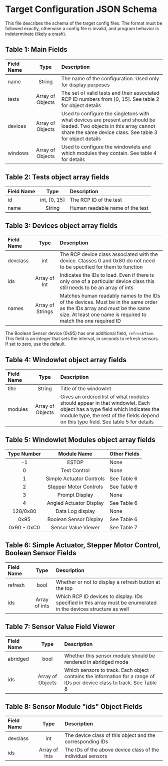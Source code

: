 # Target Configuration JSON Schema

This file describes the schema of the target config files. The format must be followed exactly, otherwise a config file
is invalid, and program behavior is indeterminate (likely a crash).

## Table 1: Main Fields

| Field Name |       Type       | Description                                                                                                                                                                       |
|:-----------|:----------------:|:----------------------------------------------------------------------------------------------------------------------------------------------------------------------------------|
| name       |      String      | The name of the configuration. Used only for display purposes                                                                                                                     |
| tests      | Array of Objects | The set of valid tests and their associated RCP ID numbers from [0, 15]. See table 2 for object details                                                                           |
| devices    | Array of Objects | Used to configure the singletons with what devices are present and should be loaded. Two objects in this array cannot share the same device class. See table 3 for object details |
| windows    | Array of Objects | Used to configure the windowlets and which modules they contain. See table 4 for details                                                                                          |

## Table 2: Tests object array fields

| Field Name |     Type     | Description                     |
|:-----------|:------------:|:--------------------------------|
| id         | int, [0, 15] | The RCP ID of the test          |
| name       |    String    | Human readable name of the test |

## Table 3: Devices object array fields

| Field Name |       Type       | Description                                                                                                                                                                              |
|:-----------|:----------------:|:-----------------------------------------------------------------------------------------------------------------------------------------------------------------------------------------|
| devclass   |       int        | The RCP device class associated with the device. Classes 0 and 0x80 do not need to be specified for them to function                                                                     |
| ids        |   Array of Int   | Indicates the IDs to load. Even if there is only one of a particular device class this still needs to be an array of ints                                                                |
| names      | Array of Strings | Matches human readably names to the IDs of the devices. Must be in the same order as the IDs array and must be the same size. At least one name is required to match the one required ID |

The Boolean Sensor device (0x95) has one additional field, `refreshTime`. This field is an integer that sets the 
interval, in seconds to refresh sensors. If set to zero, use the default.

## Table 4: Windowlet object array fields

| Field Name |       Type       | Description                                                                                                                                                                                                    |
|:-----------|:----------------:|:---------------------------------------------------------------------------------------------------------------------------------------------------------------------------------------------------------------|
| title      |      String      | Title of the windowlet                                                                                                                                                                                         |
| modules    | Array of Objects | Gives an ordered list of what modules should appear in that windowlet. Each object has a type field which indicates the module type, the rest of the fields depend on this type field. See table 5 for details |

## Table 5: Windowlet Modules object array fields

| Type Number |       Module Name        | Other Fields |
|:-----------:|:------------------------:|:-------------|
|     -1      |          ESTOP           | None         |
|      0      |       Test Control       | None         |
|      1      | Simple Actuator Controls | See Table 6  |
|      2      |  Stepper Motor Controls  | See Table 6  |
|      3      |      Prompt Display      | None         |
|      4      | Angled Actuator Display  | See Table 6  |
|  128/0x80   |     Data Log display     | None         |
|    0x95     |  Boolean Sensor Display  | See Table 6  |
| 0x90 - 0xC0 |   Sensor Value Viewer    | See Table 7  |

## Table 6: Simple Actuator, Stepper Motor Control, Boolean Sensor Fields

| Field Name  |     Type      | Description                                                                                                      |
|:------------|:-------------:|:-----------------------------------------------------------------------------------------------------------------|
| refresh     |     bool      | Whether or not to display a refresh button at the top                                                            |
| ids         | Array of ints | Which RCP ID devices to display. IDs specified in this array must be enumerated in the devices structure as well |

## Table 7: Sensor Value Field Viewer

| Field Name |       Type       | Description                                                                                                            |
|:-----------|:----------------:|:-----------------------------------------------------------------------------------------------------------------------|
| abridged   |       bool       | Whether this sensor module should be rendered in abridged mode                                                         |
| ids        | Array of Objects | Which sensors to track. Each object contains the information for a range of IDs per device class to track. See Table 8 |

## Table 8: Sensor Module "ids" Object Fields

| Field Name |     Type      | Description                                                 |
|:-----------|:-------------:|:------------------------------------------------------------|
| devclass   |      int      | The device class of this object and the corresponding IDs   |
| ids        | Array of Ints | The IDs of the above device class of the individual sensors |
   